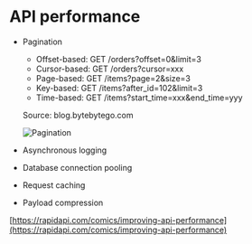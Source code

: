 # API performance

* Pagination
  * Offset-based: GET /orders?offset=0&limit=3
  * Cursor-based: GET /orders?cursor=xxx
  * Page-based: GET /items?page=2&size=3
  * Key-based: GET /items?after_id=102&limit=3
  * Time-based: GET /items?start_time=xxx&end_time=yyy

  Source: blog.bytebytego.com

  ![Pagination](https://ci3.googleusercontent.com/meips/ADKq_NaAdzpLLlawFHiQ0CWupNvczezDrof9uOMhDVl6BgqjHd-Tf9ccvmRbh0MsFa99cpUzwC_6weKQgfG6ak-BjbntHsq0Bqm37sXsVe7OiTSCcjk3nwIUqdqv2ObqG1_GDzNvEv3xQnJx4Ti0wnj2AR3Xo4N7cf9zzurSyca0XwaPlPq2yFjzMWOsJXkSbOCpojl9Pxo4dlPD7p2Lc0NOS6H6QBXED5Hw-DRaDDVDzTDuP408BS3yKDN5alQN4aQ9MB7e3kVnl4OiOWfgEg3lb8klePftW9qBmEt6Z59Dscs=s0-d-e1-ft#https://substackcdn.com/image/fetch/w_1100,c_limit,f_auto,q_auto:good,fl_lossy/https%3A%2F%2Fsubstack-post-media.s3.amazonaws.com%2Fpublic%2Fimages%2F1ec91193-f890-4942-bb23-21f706d9524a_1306x1536.gif)

* Asynchronous logging
* Database connection pooling
* Request caching
* Payload compression

[https://rapidapi.com/comics/improving-api-performance](https://rapidapi.com/comics/improving-api-performance)
